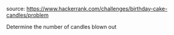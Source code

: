 source: https://www.hackerrank.com/challenges/birthday-cake-candles/problem

Determine the number of candles blown out

